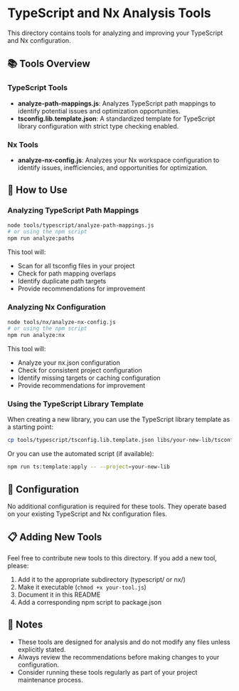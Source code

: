 # TypeScript and Nx Analysis Tools

This directory contains tools for analyzing and improving your TypeScript and Nx configuration.

## 📚 Tools Overview

### TypeScript Tools

- **analyze-path-mappings.js**: Analyzes TypeScript path mappings to identify potential issues and optimization opportunities.
- **tsconfig.lib.template.json**: A standardized template for TypeScript library configuration with strict type checking enabled.

### Nx Tools

- **analyze-nx-config.js**: Analyzes your Nx workspace configuration to identify issues, inefficiencies, and opportunities for optimization.

## 🚀 How to Use

### Analyzing TypeScript Path Mappings

```bash
node tools/typescript/analyze-path-mappings.js
# or using the npm script
npm run analyze:paths
```

This tool will:
- Scan for all tsconfig files in your project
- Check for path mapping overlaps
- Identify duplicate path targets
- Provide recommendations for improvement

### Analyzing Nx Configuration

```bash
node tools/nx/analyze-nx-config.js
# or using the npm script
npm run analyze:nx
```

This tool will:
- Analyze your nx.json configuration
- Check for consistent project configuration
- Identify missing targets or caching configuration
- Provide recommendations for improvement

### Using the TypeScript Library Template

When creating a new library, you can use the TypeScript library template as a starting point:

```bash
cp tools/typescript/tsconfig.lib.template.json libs/your-new-lib/tsconfig.json
```

Or you can use the automated script (if available):

```bash
npm run ts:template:apply -- --project=your-new-lib
```

## 🔧 Configuration

No additional configuration is required for these tools. They operate based on your existing TypeScript and Nx configuration files.

## 📋 Adding New Tools

Feel free to contribute new tools to this directory. If you add a new tool, please:

1. Add it to the appropriate subdirectory (typescript/ or nx/)
2. Make it executable (`chmod +x your-tool.js`)
3. Document it in this README
4. Add a corresponding npm script to package.json

## 📝 Notes

- These tools are designed for analysis and do not modify any files unless explicitly stated.
- Always review the recommendations before making changes to your configuration.
- Consider running these tools regularly as part of your project maintenance process.
